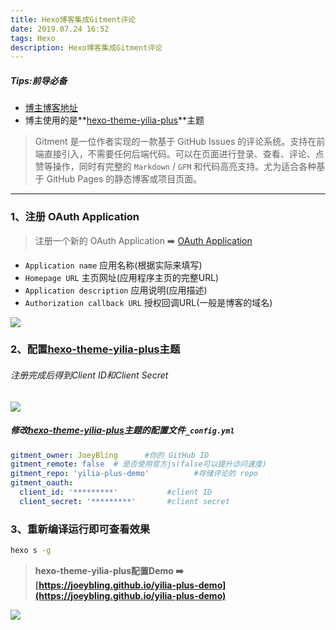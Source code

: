 ```yaml
---
title: Hexo博客集成Gitment评论
date: 2019.07.24 16:52
tags: Hexo
description: Hexo博客集成Gitment评论
---
```

##### Tips:前导必备
- [博主博客地址](https://zhousiwei.gitee.io/)
- 博主使用的是**[hexo-theme-yilia-plus](https://github.com/JoeyBling/hexo-theme-yilia-plus)**主题

> Gitment 是一位作者实现的一款基于 GitHub Issues 的评论系统。支持在前端直接引入，不需要任何后端代码。可以在页面进行登录、查看、评论、点赞等操作，同时有完整的 `Markdown` / `GFM` 和代码高亮支持。尤为适合各种基于 GitHub Pages 的静态博客或项目页面。

<!--more-->
------------------
### 1、注册 OAuth Application
> 注册一个新的 OAuth Application ➡️ [OAuth Application](https://github.com/settings/applications/new)

- `Application name` 应用名称(根据实际来填写)
- `Homepage URL` 主页网址(应用程序主页的完整URL)
- `Application description` 应用说明(应用描述)
- `Authorization callback URL` 授权回调URL(一般是博客的域名)

![](/images/2743275-850f640ca28522cf.png)

### 2、配置[hexo-theme-yilia-plus](https://github.com/JoeyBling/hexo-theme-yilia-plus)主题

###### 注册完成后得到Client ID和Client Secret
![](/images/2743275-79e9217bf5e1e2b2.png)

##### 修改[hexo-theme-yilia-plus](https://github.com/JoeyBling/hexo-theme-yilia-plus)主题的配置文件`_config.yml`
```yaml
gitment_owner: JoeyBling      #你的 GitHub ID
gitment_remote: false  # 是否使用官方js(false可以提升访问速度)
gitment_repo: 'yilia-plus-demo'          #存储评论的 repo
gitment_oauth:
  client_id: '*********'           #client ID
  client_secret: '*********'       #client secret
```

### 3、重新编译运行即可查看效果
```bash
hexo s -g
```
> **hexo-theme-yilia-plus配置Demo ➡️ [https://joeybling.github.io/yilia-plus-demo](https://joeybling.github.io/yilia-plus-demo)**

![](/images/2743275-9bd93b4ded42a272.png)
